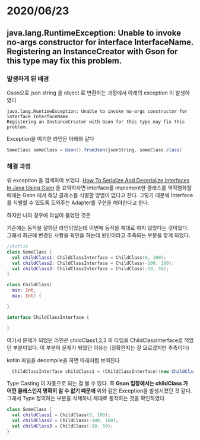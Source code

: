 # 2020/06/23

## java.lang.RuntimeException: Unable to invoke no-args constructor for interface InterfaceName. Registering an InstanceCreator with Gson for this type may fix this problem.

### 발생하게 된 배경 
Gson으로 json string 을 object 로 변환하는 과정에서 아래의 exception 이 발생하였다

    java.lang.RuntimeException: Unable to invoke no-args constructor for interface InterfaceName. 
    Registering an InstanceCreator with Gson for this type may fix this problem.
    
Exception을 야기한 라인은 아래와 같다

~~~java
SomeClass someClass = Gson().fromJson(jsonString, someClass.class)
~~~
          
### 해결 과정
위 exception 을 검색하여 보았다.
[How To Serialize And Deserialize Interfaces In Java Using Gson](https://technology.finra.org/code/serialize-deserialize-interfaces-in-java.html) 을 요약하자면 
interface를 implement한 클래스를 역직렬화할 때에는 Gson 에서 해당 클래스를 식별할 방법이 없다고 한다. 
그렇기 때문에 Interface를 식별할 수 있도록 도와주는 Adapter를 구현을 해야한다고 한다. 

하지만 나의 경우에 의심이 들었던 것은 

기존에는 동작을 잘하던 라인이었는데 이번에 동작을 제대로 하지 않았다는 것이었다. 
그래서 최근에 변경된 사항을 확인을 하는데 원인이라고 추측되는 부분을 찾게 되었다. 

~~~kotlin 
//kotlin 
class SomeClass {
  val childClass1: ChildClassInterface = ChildClass(0, 100);
  val childClass2: ChildClassInterface = ChildClass(-100, 100);
  val childClass3: ChildClassInterface = ChildClass(-50, 50);
}

class ChildClass(
  min: Int, 
  max: Int) {

}

interface ChildClassInterface {

}
~~~

여기서 문제가 되었던 라인은 childClass1,2,3 의 타입을 ChildClassInterface로 적었던 부분이었다. 
이 부분이 문제가 되었던 이유는 (정확한지는 잘 모르겠지만 추측이다)

kotlin 파일을 decompile을 하면 아래처럼 보여진다 

~~~java
  ChildClassInterface childClass1 = (ChildClassInterface)(new ChildClass(0,100));
~~~

Type Casting 이 자동으로 되는 걸 볼 수 있다. 
즉 **Gson 입장에서는 childClass 가 어떤 클래스인지 명확히 알 수 없기 때문에** 
위와 같은 Exception을 발생시켰던 것 같다. 
그래서 Type 정의하는 부분을 삭제하니 제대로 동작하는 것을 확인하였다. 

~~~kotlin 
class SomeClass {
  val childClass1 = ChildClass(0, 100);
  val childClass2 = ChildClass(-100, 100);
  val childClass3 = ChildClass(-50, 50);
}
~~~
